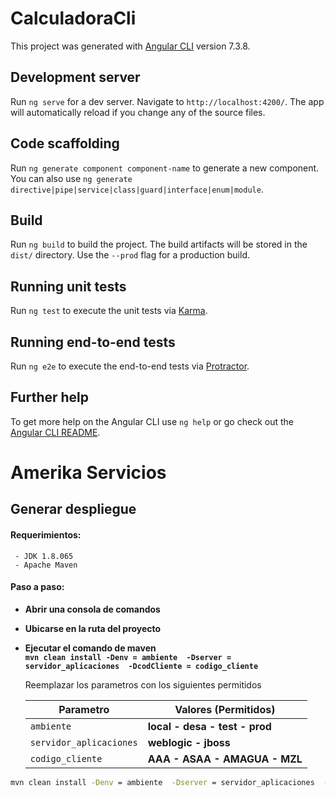 # CalculadoraCli

This project was generated with [Angular CLI](https://github.com/angular/angular-cli) version 7.3.8.

## Development server

Run `ng serve` for a dev server. Navigate to `http://localhost:4200/`. The app will automatically reload if you change any of the source files.

## Code scaffolding

Run `ng generate component component-name` to generate a new component. You can also use `ng generate directive|pipe|service|class|guard|interface|enum|module`.

## Build

Run `ng build` to build the project. The build artifacts will be stored in the `dist/` directory. Use the `--prod` flag for a production build.

## Running unit tests

Run `ng test` to execute the unit tests via [Karma](https://karma-runner.github.io).

## Running end-to-end tests

Run `ng e2e` to execute the end-to-end tests via [Protractor](http://www.protractortest.org/).

## Further help

To get more help on the Angular CLI use `ng help` or go check out the [Angular CLI README](https://github.com/angular/angular-cli/blob/master/README.md).

# Amerika Servicios

## Generar despliegue

#### Requerimientos:
	 - JDK 1.8.065
	 - Apache Maven

#### 	Paso a paso:
* **Abrir una consola de comandos**
* **Ubicarse en la ruta del proyecto**
* **Ejecutar el comando de maven** \
**```mvn clean install -Denv = ambiente  -Dserver = servidor_aplicaciones  -DcodCliente = codigo_cliente```**


	Reemplazar los parametros con los siguientes permitidos 

	| Parametro | Valores (Permitidos) |
	| --- | --- |
	| `ambiente` | **local - desa - test - prod** |
	| `servidor_aplicaciones` | **weblogic - jboss** |
	| `codigo_cliente` | **AAA - ASAA - AMAGUA - MZL** |



```bash
mvn clean install -Denv = ambiente  -Dserver = servidor_aplicaciones  -DcodCliente = codigo_cliente
```
